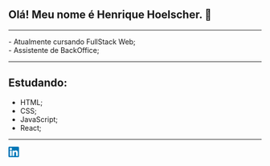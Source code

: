 ## Olá! Meu nome é Henrique Hoelscher. 👋 
<hr>
- Atualmente cursando FullStack Web; <br>
- Assistente de BackOffice;
<hr>

## Estudando:
- HTML;
- CSS;
- JavaScript;
- React;

<hr>
<a href="https://www.linkedin.com/in/henrique-hoelscher-9392ba1a4/">
  <img src="https://github.com/HHoelscher/HHoelscher/blob/main/images/linkedin.png" alt="Linkedin" width="21px"></a>
